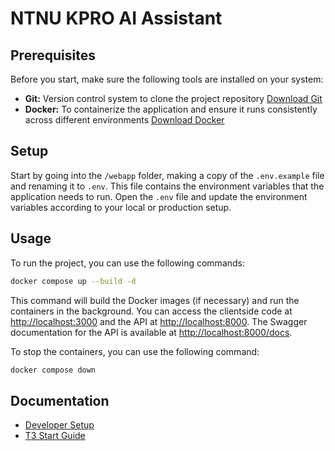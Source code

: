 # NTNU KPRO AI Assistant


## Prerequisites
Before you start, make sure the following tools are installed on your system:
- **Git:** Version control system to clone the project repository [Download Git](https://git-scm.com/downloads)
- **Docker:** To containerize the application and ensure it runs consistently across different environments [Download Docker](https://www.docker.com/products/docker-desktop)

## Setup
Start by going into the `/webapp` folder, making a copy of the `.env.example` file and renaming it to `.env`. This file contains the environment variables that the application needs to run. Open the `.env` file and update the environment variables according to your local or production setup.

## Usage
To run the project, you can use the following commands:
```bash
docker compose up --build -d
```
This command will build the Docker images (if necessary) and run the containers in the background. You can access the clientside code at [http://localhost:3000](http://localhost:3000) and the API at [http://localhost:8000](http://localhost:8000). 
The Swagger documentation for the API is available at [http://localhost:8000/docs](http://localhost:8000/docs).

To stop the containers, you can use the following command:
```bash
docker compose down
```

## Documentation
* [Developer Setup](/docs/manuals/developer_setup.md)
* [T3 Start Guide](/docs/manuals/t3_guild.md)